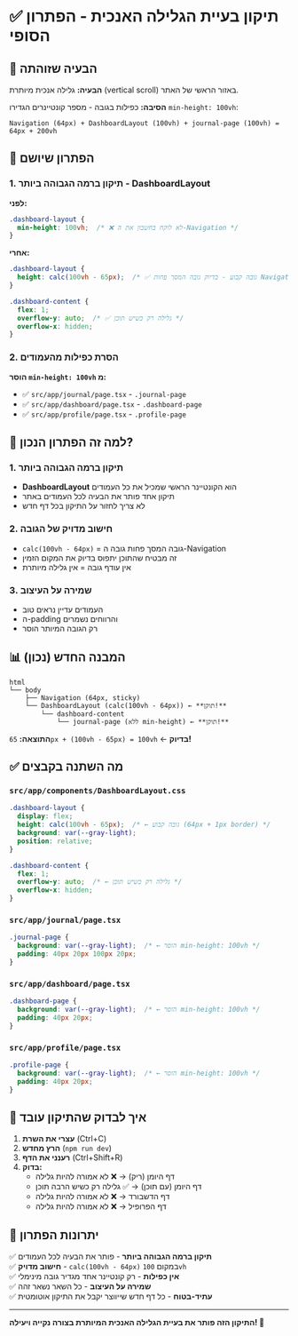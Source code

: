 # ✅ תיקון בעיית הגלילה האנכית - הפתרון הסופי

## 🎯 הבעיה שזוהתה

**הבעיה:** גלילה אנכית מיותרת (vertical scroll) באזור הראשי של האתר.

**הסיבה:** כפילות בגובה - מספר קונטיינרים הגדירו `min-height: 100vh`:

```
Navigation (64px) + DashboardLayout (100vh) + journal-page (100vh) = 64px + 200vh
```

## 🔧 הפתרון שיושם

### **1. תיקון ברמה הגבוהה ביותר - DashboardLayout**

**לפני:**
```css
.dashboard-layout {
  min-height: 100vh;  /* ❌ לא לוקח בחשבון את ה-Navigation */
}
```

**אחרי:**
```css
.dashboard-layout {
  height: calc(100vh - 65px);  /* ✅ גובה קבוע - בדיוק גובה המסך פחות Navigation (64px + 1px border) */
}

.dashboard-content {
  flex: 1;
  overflow-y: auto;  /* ✅ גלילה רק כשיש תוכן */
  overflow-x: hidden;
}
```

### **2. הסרת כפילות מהעמודים**

**הוסר `min-height: 100vh` מ:**
- ✅ `src/app/journal/page.tsx` - `.journal-page`
- ✅ `src/app/dashboard/page.tsx` - `.dashboard-page`  
- ✅ `src/app/profile/page.tsx` - `.profile-page`

## 🎯 למה זה הפתרון הנכון?

### **1. תיקון ברמה הגבוהה ביותר**
- **DashboardLayout** הוא הקונטיינר הראשי שמכיל את כל העמודים
- תיקון אחד פותר את הבעיה לכל העמודים באתר
- לא צריך לחזור על התיקון בכל דף חדש

### **2. חישוב מדויק של הגובה**
- `calc(100vh - 64px)` = גובה המסך פחות גובה ה-Navigation
- זה מבטיח שהתוכן יתפוס בדיוק את המקום הזמין
- אין עודף גובה = אין גלילה מיותרת

### **3. שמירה על העיצוב**
- העמודים עדיין נראים טוב
- ה-padding והרווחים נשמרים
- רק הגובה המיותר הוסר

## 📊 המבנה החדש (נכון)

```
html
└── body
    ├── Navigation (64px, sticky)
    └── DashboardLayout (calc(100vh - 64px)) ← **תוקן!**
        └── dashboard-content
            └── journal-page (ללא min-height) ← **תוקן!**
```

**התוצאה:** `65px + (100vh - 65px) = 100vh` ← **בדיוק!**

## ✅ מה השתנה בקבצים

### `src/app/components/DashboardLayout.css`
```css
.dashboard-layout {
  display: flex;
  height: calc(100vh - 65px);  /* ← גובה קבוע (64px + 1px border) */
  background: var(--gray-light);
  position: relative;
}

.dashboard-content {
  flex: 1;
  overflow-y: auto;  /* ← גלילה רק כשיש תוכן */
  overflow-x: hidden;
}
```

### `src/app/journal/page.tsx`
```css
.journal-page {
  background: var(--gray-light);  /* ← הוסר min-height: 100vh */
  padding: 40px 20px 100px 20px;
}
```

### `src/app/dashboard/page.tsx`
```css
.dashboard-page {
  background: var(--gray-light);  /* ← הוסר min-height: 100vh */
  padding: 40px 20px;
}
```

### `src/app/profile/page.tsx`
```css
.profile-page {
  background: var(--gray-light);  /* ← הוסר min-height: 100vh */
  padding: 40px 20px;
}
```

## 🚀 איך לבדוק שהתיקון עובד

1. **עצרי את השרת** (Ctrl+C)
2. **הרץ מחדש** (`npm run dev`)
3. **רענני את הדף** (Ctrl+Shift+R)
4. **בדוק:**
   - דף היומן (ריק) → ❌ לא אמורה להיות גלילה
   - דף היומן (עם תוכן) → ✅ גלילה רק כשיש הרבה תוכן
   - דף הדשבורד → ❌ לא אמורה להיות גלילה
   - דף הפרופיל → ❌ לא אמורה להיות גלילה

## 🎯 יתרונות הפתרון

✅ **תיקון ברמה הגבוהה ביותר** - פותר את הבעיה לכל העמודים  
✅ **חישוב מדויק** - `calc(100vh - 64px)` במקום `100vh`  
✅ **אין כפילות** - רק קונטיינר אחד מגדיר גובה מינימלי  
✅ **שמירה על העיצוב** - כל השאר נשאר זהה  
✅ **עתיד-בטוח** - כל דף חדש שייווצר יקבל את התיקון אוטומטית  

---

**התיקון הזה פותר את בעיית הגלילה האנכית המיותרת בצורה נקייה ויעילה! 🎉**
